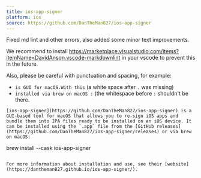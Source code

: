 ```yaml
---
title: ios-app-signer
platform: ios
source: https://github.com/DanTheMan827/ios-app-signer
---
```


Fixed md lint and other errors, also added some minor text improvements.

We recommend to install https://marketplace.visualstudio.com/items?itemName=DavidAnson.vscode-markdownlint in your vscode to prevent this in the future.

Also, please be careful with punctuation and spacing, for example: 
- `is GUI for macOS.With this` (a white space after `.` was missing)
-  `installed via brew on macOS :` (the whitespace before `:` shouldn't be there.

```suggestion
[ios-app-signer](https://github.com/DanTheMan827/ios-app-signer) is a GUI-based tool for macOS that allows you to re-sign iOS apps and bundle them into IPA files ready to be installed on an iOS device. It can be installed using the `.app` file from the [GitHub releases](https://github.com/DanTheMan827/ios-app-signer/releases) or via brew on macOS:

```
brew install --cask ios-app-signer
```

For more information about installation and use, see their [website](https://dantheman827.github.io/ios-app-signer/).

